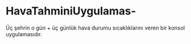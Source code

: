 # HavaTahminiUygulamas-
Üç şehrin o gün + üç günlük hava durumu sıcaklıklarını veren bir konsol uygulamasıdır. 
